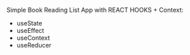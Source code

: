 Simple Book Reading List App with REACT HOOKS + Context:
  - useState
  - useEffect
  - useContext
  - useReducer
